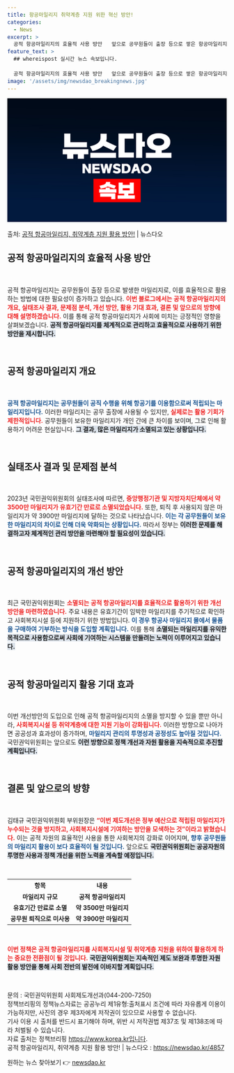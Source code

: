 ```yaml
---
title: 항공마일리지 취약계층 지원 위한 혁신 방안!
categories:
  - News
excerpt: >
  공적 항공마일리지의 효율적 사용 방안   앞으로 공무원들이 출장 등으로 쌓은 항공마일리지를 사회복지시설 등 …
feature_text: >
  ## whereispost 실시간 뉴스 속보입니다.

  공적 항공마일리지의 효율적 사용 방안   앞으로 공무원들이 출장 등으로 쌓은 항공마일리지를 사회복지시설 등 …
image: '/assets/img/newsdao_breakingnews.jpg'
---
```


![뉴스다오 속보](/assets/img/newsdao_breakingnews.jpg)

<p>출처: <a href="https://newsdao.kr/4857" rel="dofollow">공적 항공마일리지, 취약계층 지원 활용 방안!</a> | 뉴스다오</p>

<h2 data-ke-size="size26">공적 항공마일리지의 효율적 사용 방안</h2>

<p data-ke-size="size16">&nbsp;</p>

공적 항공마일리지는 공무원들이 출장 등으로 발생한 마일리지로, 이를 효율적으로 활용하는 방법에 대한 필요성이 증가하고 있습니다. <b><span style="color: #ee2323;">이번 블로그에서는 공적 항공마일리지의 개요, 실태조사 결과, 문제점 분석, 개선 방안, 활용 기대 효과, 결론 및 앞으로의 방향에 대해 설명하겠습니다.</span></b> 이를 통해 공적 항공마일리지가 사회에 미치는 긍정적인 영향을 살펴보겠습니다. <b><span style="background-color: #21538527;">공적 항공마일리지를 체계적으로 관리하고 효율적으로 사용하기 위한 방안을 제시합니다.</span></b> 

<p data-ke-size="size16">&nbsp;</p>

<h2 data-ke-size="size26">공적 항공마일리지 개요</h2>

<p data-ke-size="size16">&nbsp;</p>

<b><span style="color: #1a5490;">공적 항공마일리지는 공무원들이 공직 수행을 위해 항공기를 이용함으로써 적립되는 마일리지입니다.</span></b> 이러한 마일리지는 공무 출장에 사용될 수 있지만, <b><span style="color: #ee2323;">실제로는 활용 기회가 제한적입니다.</span></b> 공무원들이 보유한 마일리지가 개인 간에 큰 차이를 보이며, 그로 인해 활용하기 어려운 현실입니다. <b><span style="background-color: #21538527;">그 결과, 많은 마일리지가 소멸되고 있는 상황입니다.</span></b> 

<p data-ke-size="size16">&nbsp;</p>

<h2 data-ke-size="size26">실태조사 결과 및 문제점 분석</h2>

<p data-ke-size="size16">&nbsp;</p>

2023년 국민권익위원회의 실태조사에 따르면, <b><span style="color: #ee2323;">중앙행정기관 및 지방자치단체에서 약 3500만 마일리지가 유효기간 만료로 소멸되었습니다.</span></b> 또한, 퇴직 후 사용되지 않은 마일리지가 약 3900만 마일리지에 달하는 것으로 나타났습니다. <b><span style="color: #1a5490;">이는 각 공무원들이 보유한 마일리지의 차이로 인해 더욱 악화되는 상황입니다.</span></b> 따라서 정부는 <b><span style="background-color: #21538527;">이러한 문제를 해결하고자 체계적인 관리 방안을 마련해야 할 필요성이 있습니다.</span></b> 

<p data-ke-size="size16">&nbsp;</p>

<h2 data-ke-size="size26">공적 항공마일리지의 개선 방안</h2>

<p data-ke-size="size16">&nbsp;</p>

최근 국민권익위원회는 <b><span style="color: #ee2323;">소멸되는 공적 항공마일리지를 효율적으로 활용하기 위한 개선 방안을 마련하였습니다.</span></b> 주요 내용은 유효기간이 임박한 마일리지를 주기적으로 확인하고 사회복지시설 등에 지원하기 위한 방법입니다. <b><span style="color: #1a5490;">이 경우 항공사 마일리지 몰에서 물품을 구매하여 기부하는 방식을 도입할 계획입니다.</span></b> 이를 통해 <b><span style="background-color: #21538527;">소멸되는 마일리지를 유익한 목적으로 사용함으로써 사회에 기여하는 시스템을 만들려는 노력이 이루어지고 있습니다.</span></b> 

<p data-ke-size="size16">&nbsp;</p>

<h2 data-ke-size="size26">공적 항공마일리지 활용 기대 효과</h2>

<p data-ke-size="size16">&nbsp;</p>

이번 개선방안의 도입으로 인해 공적 항공마일리지의 소멸을 방지할 수 있을 뿐만 아니라, <b><span style="color: #ee2323;">사회복지시설 등 취약계층에 대한 지원 기능이 강화됩니다.</span></b> 이러한 방향으로 나아가면 공공성과 효과성이 증가하며, <b><span style="color: #1a5490;">마일리지 관리의 투명성과 공정성도 높아질 것입니다.</span></b> 국민권익위원회는 앞으로도 <b><span style="background-color: #21538527;">이런 방향으로 정책 개선과 자원 활용을 지속적으로 추진할 계획입니다.</span></b> 

<p data-ke-size="size16">&nbsp;</p>

<h2 data-ke-size="size26">결론 및 앞으로의 방향</h2>

<p data-ke-size="size16">&nbsp;</p>

김태규 국민권익위원회 부위원장은 <b><span style="color: #ee2323;">“이번 제도개선은 정부 예산으로 적립된 마일리지가 누수되는 것을 방지하고, 사회복지시설에 기여하는 방안을 모색하는 것”이라고 밝혔습니다.</span></b> 이는 공적 자원의 효율적인 사용을 통한 사회복지의 강화로 이어지며, <b><span style="color: #1a5490;">향후 공무원들의 마일리지 활용이 보다 효율적이 될 것입니다.</span></b> 앞으로도 <b><span style="background-color: #21538527;">국민권익위원회는 공공자원의 투명한 사용과 정책 개선을 위한 노력을 계속할 예정입니다.</span></b> 

<p data-ke-size="size16">&nbsp;</p>

<table style="width: 100%; border-collapse: collapse;">
    <tr>
        <th style="text-align: center;"><b>항목</b></th>
        <th style="text-align: center;"><b>내용</b></th>
    </tr>
    <tr>
        <td style="text-align: center; height: 17px;"><b>마일리지 규모</b></td>
        <td style="text-align: center; height: 17px;"><b>공적 항공마일리지</b></td>
    </tr>
    <tr>
        <td style="text-align: center; height: 17px;"><b>유효기간 만료로 소멸</b></td>
        <td style="text-align: center; height: 17px;"><b>약 3500만 마일리지</b></td>
    </tr>
    <tr>
        <td style="text-align: center; height: 17px;"><b>공무원 퇴직으로 미사용</b></td>
        <td style="text-align: center; height: 17px;"><b>약 3900만 마일리지</b></td>
    </tr>
</table>

<p data-ke-size="size16">&nbsp;</p>

<b><span style="color: #ee2323;">이번 정책은 공적 항공마일리지를 사회복지시설 및 취약계층 지원을 위하여 활용하게 하는 중요한 전환점이 될 것입니다.</span></b> <b><span style="background-color: #21538527;">국민권익위원회는 지속적인 제도 보완과 투명한 자원 활용 방안을 통해 사회 전반의 발전에 이바지할 계획입니다.</span></b>

<p data-ke-size="size16">&nbsp;</p> 

문의 : 국민권익위원회 사회제도개선과(044-200-7250)  
정책브리핑의 정책뉴스자료는 공공누리 제1유형:출처표시 조건에 따라 자유롭게 이용이 가능하지만, 사진의 경우 제3자에게 저작권이 있으므로 사용할 수 없습니다.  
기사 이용 시 출처를 반드시 표기해야 하며, 위반 시 저작권법 제37조 및 제138조에 따라 처벌될 수 있습니다.  
자료 출처는 정책브리핑 https://www.korea.kr입니다.  
공적 항공마일리지, 취약계층 지원 활용 방안! | 뉴스다오 : https://newsdao.kr/4857 

원하는 뉴스 찾아보기 👉 <a href="https://newsdao.kr" rel="dofollow">newsdao.kr</a>


